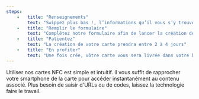 ```yaml
---
steps:
    -   title: "Renseignements"
        text: "Swippez plus bas !, l’informations qu’il vous s’y trouvera certainement"
    -   title: "Remplir le formulaire"
        text: "Complétez notre formulaire afin de lancer la création de vôtre carte"
    -   title: "Patientez"
        text: "La création de votre carte prendra entre 2 à 4 jours"
    -   title: "En profiter"
        text: "Une fois crée, vôtre carte vous sera livrée dans votre boite aux lettres"
---
```

Utiliser nos cartes NFC est simple et intuitif. Il vous suffit de rapprocher votre smartphone de la carte pour accéder instantanément au contenu associé. Plus besoin de saisir d'URLs ou de codes, laissez la technologie faire le travail.